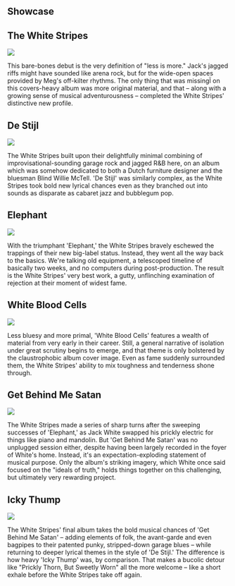 

<div class="flex-container" id="showcase">
  <div class="flex-left">
    <div class="showcase-horizontal">
    <h2 class="showcase">Showcase</h2>
     </div>
  </div>
  <div class="flex-right">
  <div class="wrapper">
      <div class="flex-up">
        <div class="wrapper--box">
            <h2 class="title__whiteStripes">The White Stripes</h2>
                <img class="animation-img" src="/assets/images/thewhitestripes.jpg">
        </div>
            <div class="wrapper--line"></div>
                <div class="flex-text"><p class="animation-text">This bare-bones debut is the very definition of "less is more." Jack's jagged riffs might have sounded like arena rock, but for the wide-open spaces provided by Meg's off-kilter rhythms. The only thing that was missingÏ on this covers-heavy album was more original material, and that – along with a growing sense of musical adventurousness – completed the White Stripes' distinctive new profile.</p></div>
       </div>
       <div class="flex-down">
         <div class="wrapper--box">
            <h2 class="title__deStijl">De Stijl</h2>
                <img class="animation-img" src="/assets/images/De_Stijl.jpg">
         </div>
            <div class="wrapper--line"></div>
                <div class="flex-text"><p class="animation-text">The White Stripes built upon their delightfully minimal combining of improvisational-sounding garage rock and jagged R&B here, on an album which was somehow dedicated to both a Dutch furniture designer and the bluesman Blind Willie McTell. 'De Stijl' was similarly complex, as the White Stripes took bold new lyrical chances even as they branched out into sounds as disparate as cabaret jazz and bubblegum pop.</p></div>
      </div><!--wrapper-->
      </div><!--flex-box2-->
  </div><!--flex-right-->
</div><!--flex-container-->
</div><!--horizontal-scroll-wrapper-showcase-->
  <div class="horizontal-scroll-wrapper-showcase">
       <div class="wrapper">
       <div class="flex-up flex-up-middle">
            <div class="wrapper--box">
              <h2 class="title__elephant">Elephant</h2>
                 <img class="animation-img" src="/assets/images/Elephant.jpg">
            </div>
                <div class="wrapper--line"></div>
                <div class="flex-text">
                    <p class="animation-text">With the triumphant 'Elephant,' the White Stripes bravely eschewed the trappings of their new big-label status. Instead, they went all the way back to the basics. We're talking old equipment, a telescoped timeline of basically two weeks, and no computers during post-production. The result is the White Stripes' very best work, a gutty, unflinching examination of rejection at their moment of widest fame.</p></div>
              </div>
              <div class="flex-down flex-down-middle">
            <div class="wrapper--box">
               <h2 class="title__whiteBlood">White Blood Cells</h2>
                  <img class="animation-img" src="/assets/images/White_Blood_Cells.jpg">
            </div>
                <div class="wrapper--line"></div>
                <div class="flex-text">
                    <p class="animation-text">Less bluesy and more primal, 'White Blood Cells' features a wealth of material from very early in their career. Still, a general narrative of isolation under great scrutiny begins to emerge, and that theme is only bolstered by the claustrophobic album cover image. Even as fame suddenly surrounded them, the White Stripes' ability to mix toughness and tenderness shone through.</p></div>
              </div>
 </div><!--wrapper-->
 </div><!--horizontal-scroll-wrapper-showcase-->
  <div class="horizontal-scroll-wrapper-showcase">
       <div class="wrapper last-wrapper">
       <div class="flex-up">
            <div class="wrapper--box">
              <h2 class="title__getBehind">Get Behind Me Satan</h2>
                 <img class="animation-img" src="/assets/images/getbehind.jpg">
            </div>
                <div class="wrapper--line"></div>
                <div class="flex-text">
                    <p class="animation-text">The White Stripes made a series of sharp turns after the sweeping successes of 'Elephant,' as Jack White swapped his prickly electric for things like piano and mandolin. But 'Get Behind Me Satan' was no unplugged session either, despite having been largely recorded in the foyer of White's home. Instead, it's an expectation-exploding statement of musical purpose. Only the album's striking imagery, which White once said focused on the "ideals of truth," holds things together on this challenging, but ultimately very rewarding project.</p></div>
            </div>
            <div class="flex-down flex-down-last">
            <div class="wrapper--box">
               <h2 class="title__ickyThump">Icky Thump</h2>
                  <img class="animation-img" src="/assets/images/Icky_Thump.jpg">
            </div>
                <div class="wrapper--line"></div>
                <div class="flex-text">
                    <p class="animation-text">The White Stripes' final album takes the bold musical chances of 'Get Behind Me Satan' – adding elements of folk, the avant-garde and even bagpipes to their patented punky, stripped-down garage blues – while returning to deeper lyrical themes in the style of 'De Stijl.' The difference is how heavy 'Icky Thump' was, by comparison. That makes a bucolic detour like "Prickly Thorn, But Sweetly Worn" all the more welcome – like a short exhale before the White Stripes take off again.</p></div>
                </div>
 </div><!--wrapper-->
 